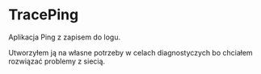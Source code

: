 # TracePing
Aplikacja Ping z zapisem do logu. 

Utworzyłem ją na własne potrzeby w celach diagnostyczych bo chciałem rozwiązać problemy z siecią. 


